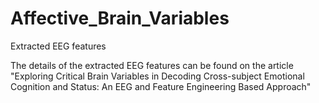 # Affective_Brain_Variables
Extracted EEG features

The details of the extracted EEG features can be found on the article "Exploring Critical Brain Variables in
Decoding Cross-subject Emotional
Cognition and Status: An EEG and
Feature Engineering Based Approach"
